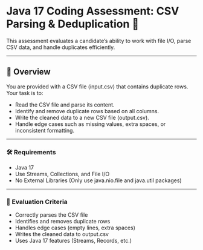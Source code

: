 # **Java 17 Coding Assessment: CSV Parsing & Deduplication** 🚀

This assessment evaluates a candidate’s ability to work with file I/O, parse CSV data, and handle duplicates efficiently.

---

## **📌 Overview**
You are provided with a CSV file (input.csv) that contains duplicate rows. Your task is to:
- Read the CSV file and parse its content.
- Identify and remove duplicate rows based on all columns.
- Write the cleaned data to a new CSV file (output.csv).
- Handle edge cases such as missing values, extra spaces, or inconsistent formatting.

---

### **🛠️ Requirements**
- Java 17
- Use Streams, Collections, and File I/O
- No External Libraries (Only use java.nio.file and java.util packages)

---

### **🎯 Evaluation Criteria**
- Correctly parses the CSV file
- Identifies and removes duplicate rows
- Handles edge cases (empty lines, extra spaces)
- Writes the cleaned data to output.csv
- Uses Java 17 features (Streams, Records, etc.)